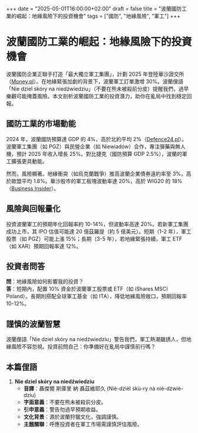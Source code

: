 +++
date = "2025-05-01T16:00:00+02:00"
draft = false
title = "波蘭國防工業的崛起：地緣風險下的投資機會"
tags = ["國防", "地緣風險", "軍工"]
+++

# 波蘭國防工業的崛起：地緣風險下的投資機會

波蘭國防企業正聯手打造「最大獨立軍工集團」，計劃 2025 年登陸華沙證交所（[Money.pl](https://www.money.pl/gielda/polska-grupa-militarna-i-grupa-niewiadow-lacza-sily-zadebiutuja-na-gieldzie-7151784973998848a.html)）。在地緣緊張加劇的背景下，波蘭軍工訂單激增 30%。波蘭俚語「Nie dziel skóry na niedźwiedziu」（不要在熊未被殺前分皮）提醒我們，過早樂觀可能掩蓋風險。本文剖析波蘭國防工業的投資潛力，助你在亂局中找到穩定回報。

## 國防工業的市場動能

2024 年，波蘭國防預算達 GDP 的 4%，高於北約平均 2%（[Defence24.pl](https://defence24.pl/przemysl/polskie-firmy-zbrojeniowe-lacza-sily-celem-wiecej-amunicji)）。波蘭軍工集團（如 PGZ）與民營企業（如 Niewiadów）合作，專注彈藥與無人機，預計 2025 年收入增長 25%。對比捷克（國防預算 GDP 2.5%），波蘭的軍工擴張更具動能。

然而，風險顯著。地緣衝突（如烏克蘭戰爭）推高波蘭企業債券違約率至 3%，高於歐盟平均 1.8%。華沙股市的軍工板塊波動率達 20%，高於 WIG20 的 18%（[Business Insider](https://businessinsider.com.pl/gielda/prywatna-fabryka-amunicji-wchodzi-na-warszawska-gielde-tylnymi-drzwiami/rb5kdb2)）。

## 風險與回報量化

投資波蘭軍工的預期年化回報率約 10-14%，但波動率高達 20%。若新軍工集團成功上市，其 IPO 估值可能達 20 億茲羅提（約 5 億美元）。短期（1-2 年），軍工股票（如 PGZ）可能上漲 15%；長期（3-5 年），若地緣緊張持續，軍工 ETF（如 XAR）預期回報率達 12%。

## 投資者問答

**問**：地緣風險如何影響我的投資？  
**答**：短期內，配置 10% 資金於波蘭軍工股票或 ETF（如 iShares MSCI Poland）。長期則搭配全球軍工基金（如 ITA），降低地緣風險敞口，預期回報率 10-12%。

## 謹慎的波蘭智慧

波蘭俚語「Nie dziel skóry na niedźwiedziu」警告我們，軍工熱潮雖誘人，但地緣風險不容忽視。投資前問自己：你準備好在亂局中謹慎前行嗎？

## 本篇俚語

1. **Nie dziel skóry na niedźwiedziu**  
   - **音譯**：聶傑爾 斯庫里 納 聶茲維耶久 (Niè-dzièl skù-ry nà niè-dźwiè-dziu)  
   - **字面意義**：不要在熊未被殺前分皮。  
   - **引申意義**：警告勿過早預期收益。  
   - **文化背景**：源於波蘭狩獵文化，強調謹慎。  
   - **主題關聯**：呼應投資者在軍工市場需謹慎評估風險。